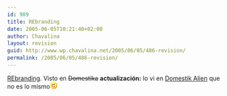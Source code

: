 ```yaml
---
id: 989
title: REbranding
date: 2005-06-05T10:21:40+02:00
author: Chavalina
layout: revision
guid: http://www.wp.chavalina.net/2005/06/05/486-revision/
permalink: /2005/06/05/486-revision/
---
```

<a href="http://www.computerfinearts.com/collection/cloninger/rebranding/" target="_blank">REbranding</a>. Visto en <s>Domestika</s> **actualizaci&oacute;n:** lo vi en <a href="http://www.domestikalien.com/?p=209" target="_blank">Domestik Alien</a> que no es lo mismo![emo](/imagenes/emoticonos/guino.gif)